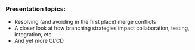 ### Presentation topics:
- Resolving (and avoiding in the first place) merge conflicts
- A closer look at how branching strategies impact collaboration, testing, integration, etc
- And yet more CI/CD